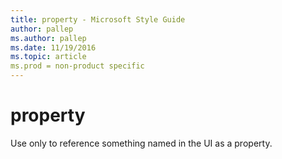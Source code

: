 ```yaml
---
title: property - Microsoft Style Guide
author: pallep
ms.author: pallep
ms.date: 11/19/2016
ms.topic: article
ms.prod = non-product specific
---
```


# property

Use only to reference something named in the UI as a property. 
